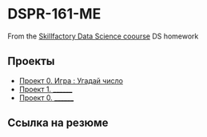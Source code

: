 # DSPR-161-ME
From the [Skillfactory Data Science coourse](http://skillfactory.ru) 
DS homework

## Проекты

* [Проект 0. Игра : Угадай число](https://github.com/Marina-Egorova/DSPR-161-ME/IDE/Project_0)
* [Проект 1. ______]()
* [Проект 0. ______]()


## Ссылка на резюме